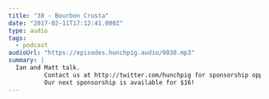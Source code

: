 ```yaml
---
title: "30 - Bourbon Crusta"
date: "2017-02-11T17:12:41.000Z"
type: audio
tags:
  - podcast
audioUrl: "https://episodes.hunchpig.audio/0030.mp3"
summary: |
  Ian and Matt talk.
          Contact us at http://twitter.com/hunchpig for sponsorship opportunities.
          Our next sponsorship is available for $16!
---
```

